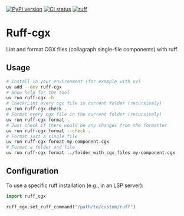 [![PyPI version](https://badge.fury.io/py/ruff-cgx.svg)](https://badge.fury.io/py/ruff-cgx)
[![CI status](https://github.com/fork-tongue/ruff-cgx/workflows/CI/badge.svg)](https://github.com/fork-tongue/ruff-cgx/actions)
[![ruff](https://img.shields.io/badge/code%20style-ruff-ruff)](https://pypi.org/project/ruff/)

# Ruff-cgx

Lint and format CGX files (collagraph single-file components) with ruff.


## Usage

```sh
# Install in your environment (for example with uv)
uv add --dev ruff-cgx
# Show help for the tool
uv run ruff-cgx -h
# Check/Lint every cgx file in current folder (recursively)
uv run ruff-cgx check .
# Format every cgx file in the current folder (recursively)
uv run ruff-cgx format .
# Just check if there would be any changes from the formatter
uv run ruff-cgx format --check .
# Format just a single file
uv run ruff-cgx format my-component.cgx
# Format a folder and file
uv run ruff-cgx format ../folder_with_cgx_files my-component.cgx
```

## Configuration

To use a specific ruff installation (e.g., in an LSP server):

```python
import ruff_cgx

ruff_cgx.set_ruff_command("/path/to/custom/ruff")
```
